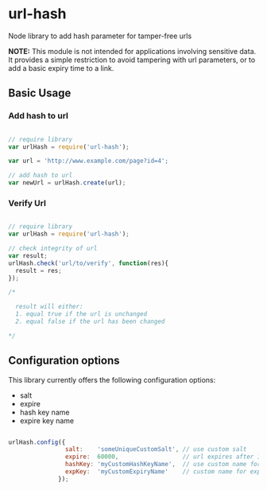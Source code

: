 # url-hash
Node library to add hash parameter for tamper-free urls

**NOTE:**
This module is not intended for applications involving sensitive data.
It provides a simple restriction to avoid tampering with url parameters,
or to add a basic expiry time to a link.

## Basic Usage

### Add hash to url

```js

// require library
var urlHash = require('url-hash');

var url = 'http://www.example.com/page?id=4';

// add hash to url
var newUrl = urlHash.create(url);

```

### Verify Url

```js

// require library
var urlHash = require('url-hash');

// check integrity of url
var result;
urlHash.check('url/to/verify', function(res){
  result = res;
});

/*

  result will either:
  1. equal true if the url is unchanged
  2. equal false if the url has been changed

*/
```

## Configuration options

This library currently offers the following configuration options:

- salt
- expire
- hash key name
- expire key name

```js

urlHash.config({
                salt:    'someUniqueCustomSalt', // use custom salt
                expire:  60000,                  // url expires after 1 minute
                hashKey: 'myCustomHashKeyName',  // use custom name for hash parameter
                expKey:  'myCustomExpiryName'    // custom name for expire parameter
              });

```
